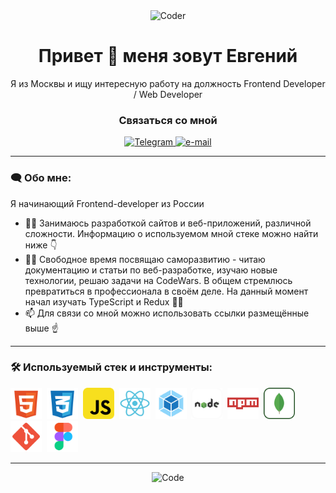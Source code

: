 <div id="header" align="center">
  <img src="https://media4.giphy.com/media/qgQUggAC3Pfv687qPC/giphy.gif?cid=ecf05e47zc0abiao2ba4kszrnwy9isgth59fpqm3rvtozc6h&ep=v1_gifs_search&rid=giphy.gif&ct=g" alt="Coder" width="300"/>
</div>

<h1 align="center">Привет &#128075; меня зовут Евгений</h1>

<p align="center">Я из Москвы и ищу интересную работу на должность Frontend Developer / Web Developer</p>

<div id="badges-connection" align="center">
  <h3 id="header-connection" >Связаться со мной</h3>
  <a taget="_blank" href="https://t.me/mechtazavetnaya">
    <img src="https://img.shields.io/badge/Telegram-blue?style=for-the-badge&logo=telegram&logoColor=white" alt="Telegram"/>
  </a>
  <a href="mailto:razveev.evg@mail.ru">
    <img src="https://img.shields.io/badge/email-orange?style=for-the-badge&logo=mail.ru&logoColor=white" alt="e-mail"/>
  </a>
</div>

---

### :left_speech_bubble: Обо мне:

Я начинающий Frontend-developer из России

- :man_technologist: Занимаюсь разработкой сайтов и веб-приложений, различной сложности. Информацию о используемом мной стеке можно найти ниже :point_down:
- :climbing_man: Свободное время посвящаю саморазвитию - читаю документацию и статьи по веб-разработке, изучаю новые технологии, решаю задачи на CodeWars. В общем стремлюсь превратиться в профессионала в своём деле. На данный момент начал изучать TypeScript и Redux :man_student:
- :mailbox: Для связи со мной можно использовать ссылки размещённые выше :point_up:

---

### :hammer_and_wrench: Используемый стек и инструменты:

<div id="stack">
  <img id="stack-img" src="./images/html.svg" title="HTML5" alt="HTML5" width="50px" height="50px">&nbsp
  <img id="stack-img" src="./images/css.svg" title="CSS3" alt="CSS3" width="50px" height="50px">&nbsp
  <img id="stack-img" src="./images/javascript.svg" title="JavaScript" alt="JavaScript" width="50px" height="50px">&nbsp
  <img id="stack-img" src="./images/react.svg" title="React" alt="React" width="50px" height="50px">&nbsp
  <img id="stack-img" src="./images/webpack.svg" title="Webpack" alt="Webpack" width="50px" height="50px">&nbsp
  <img id="stack-img" src="./images/nodejs.svg" title="Node.js" alt="Node.js" width="50px" height="50px">&nbsp
  <img id="stack-img" src="./images/npm.svg" title="Npm" alt="Npm" width="50px" height="50px">&nbsp
  <img id="stack-img" src="./images/mongodb.svg" title="MongoDB" alt="MongoDB" width="50px" height="50px">&nbsp
  <img id="stack-img" src="./images/git.svg" title="Git" alt="Git" width="50px" height="50px">&nbsp
  <img id="stack-img" src="./images/figma.svg" title="Figma" alt="Figma" width="50px" height="50px">&nbsp
</div>

---

<div id="footer" align="center">
  <img src="https://media3.giphy.com/media/YKLLS6ZGQsrwZVgXix/giphy.gif?cid=ecf05e47qwlyxeo5wvspsqdlr5kp6cs6wuf3kmhupx1u0bbs&ep=v1_gifs_search&rid=giphy.gif&ct=g" alt="Code" width="300"/>
</div>
